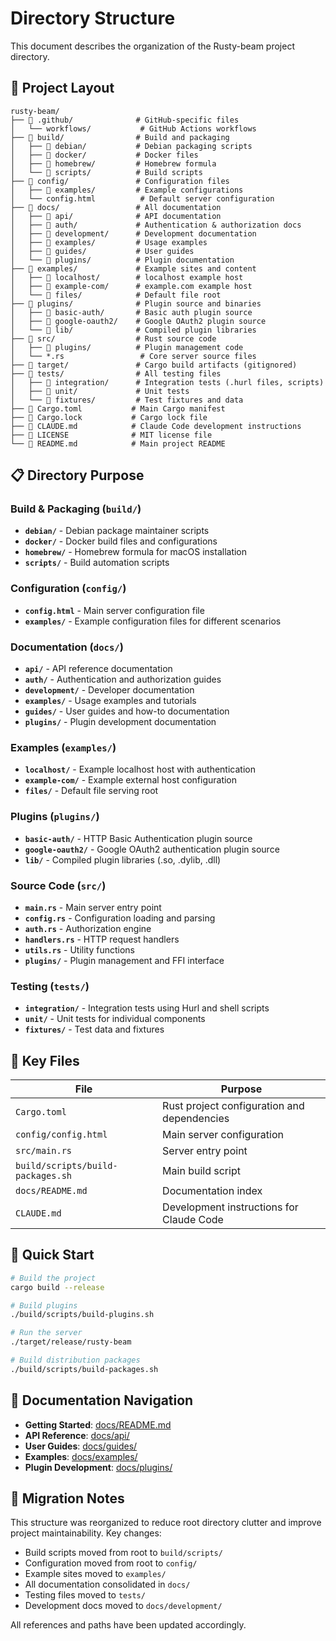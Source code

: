 # Directory Structure

This document describes the organization of the Rusty-beam project directory.

## 📁 Project Layout

```
rusty-beam/
├── 📁 .github/              # GitHub-specific files
│   └── workflows/           # GitHub Actions workflows
├── 📁 build/                # Build and packaging
│   ├── 📁 debian/           # Debian packaging scripts
│   ├── 📁 docker/           # Docker files
│   ├── 📁 homebrew/         # Homebrew formula
│   └── 📁 scripts/          # Build scripts
├── 📁 config/               # Configuration files
│   ├── 📁 examples/         # Example configurations
│   └── config.html          # Default server configuration
├── 📁 docs/                 # All documentation
│   ├── 📁 api/              # API documentation
│   ├── 📁 auth/             # Authentication & authorization docs
│   ├── 📁 development/      # Development documentation
│   ├── 📁 examples/         # Usage examples
│   ├── 📁 guides/           # User guides
│   └── 📁 plugins/          # Plugin documentation
├── 📁 examples/             # Example sites and content
│   ├── 📁 localhost/        # localhost example host
│   ├── 📁 example-com/      # example.com example host
│   └── 📁 files/            # Default file root
├── 📁 plugins/              # Plugin source and binaries
│   ├── 📁 basic-auth/       # Basic auth plugin source
│   ├── 📁 google-oauth2/    # Google OAuth2 plugin source
│   └── 📁 lib/              # Compiled plugin libraries
├── 📁 src/                  # Rust source code
│   ├── 📁 plugins/          # Plugin management code
│   └── *.rs                 # Core server source files
├── 📁 target/               # Cargo build artifacts (gitignored)
├── 📁 tests/                # All testing files
│   ├── 📁 integration/      # Integration tests (.hurl files, scripts)
│   ├── 📁 unit/             # Unit tests
│   └── 📁 fixtures/         # Test fixtures and data
├── 📄 Cargo.toml           # Main Cargo manifest
├── 📄 Cargo.lock           # Cargo lock file
├── 📄 CLAUDE.md            # Claude Code development instructions
├── 📄 LICENSE              # MIT license file
└── 📄 README.md            # Main project README
```

## 📋 Directory Purpose

### Build & Packaging (`build/`)
- **`debian/`** - Debian package maintainer scripts
- **`docker/`** - Docker build files and configurations
- **`homebrew/`** - Homebrew formula for macOS installation
- **`scripts/`** - Build automation scripts

### Configuration (`config/`)
- **`config.html`** - Main server configuration file
- **`examples/`** - Example configuration files for different scenarios

### Documentation (`docs/`)
- **`api/`** - API reference documentation
- **`auth/`** - Authentication and authorization guides
- **`development/`** - Developer documentation
- **`examples/`** - Usage examples and tutorials
- **`guides/`** - User guides and how-to documentation
- **`plugins/`** - Plugin development documentation

### Examples (`examples/`)
- **`localhost/`** - Example localhost host with authentication
- **`example-com/`** - Example external host configuration  
- **`files/`** - Default file serving root

### Plugins (`plugins/`)
- **`basic-auth/`** - HTTP Basic Authentication plugin source
- **`google-oauth2/`** - Google OAuth2 authentication plugin source
- **`lib/`** - Compiled plugin libraries (.so, .dylib, .dll)

### Source Code (`src/`)
- **`main.rs`** - Main server entry point
- **`config.rs`** - Configuration loading and parsing
- **`auth.rs`** - Authorization engine
- **`handlers.rs`** - HTTP request handlers
- **`utils.rs`** - Utility functions
- **`plugins/`** - Plugin management and FFI interface

### Testing (`tests/`)
- **`integration/`** - Integration tests using Hurl and shell scripts
- **`unit/`** - Unit tests for individual components
- **`fixtures/`** - Test data and fixtures

## 🔧 Key Files

| File | Purpose |
|------|---------|
| `Cargo.toml` | Rust project configuration and dependencies |
| `config/config.html` | Main server configuration |
| `src/main.rs` | Server entry point |
| `build/scripts/build-packages.sh` | Main build script |
| `docs/README.md` | Documentation index |
| `CLAUDE.md` | Development instructions for Claude Code |

## 🚀 Quick Start

```bash
# Build the project
cargo build --release

# Build plugins
./build/scripts/build-plugins.sh

# Run the server
./target/release/rusty-beam

# Build distribution packages
./build/scripts/build-packages.sh
```

## 📖 Documentation Navigation

- **Getting Started**: [docs/README.md](docs/README.md)
- **API Reference**: [docs/api/](docs/api/)
- **User Guides**: [docs/guides/](docs/guides/)
- **Examples**: [docs/examples/](docs/examples/)
- **Plugin Development**: [docs/plugins/](docs/plugins/)

## 🔄 Migration Notes

This structure was reorganized to reduce root directory clutter and improve project maintainability. Key changes:

- Build scripts moved from root to `build/scripts/`
- Configuration moved from root to `config/`
- Example sites moved to `examples/`
- All documentation consolidated in `docs/`
- Testing files moved to `tests/`
- Development docs moved to `docs/development/`

All references and paths have been updated accordingly.